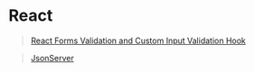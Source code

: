 <!--
 * @Author: Murphy
 * @Date: 2021-07-16 13:50:50
 * @LastEditTime: 2021-07-16 14:30:06
-->

# React

> [React Forms Validation and Custom Input Validation Hook](https://github.com/Murphy316/React/tree/main/Form%20Control%20and%20Custom%20Input%20Hook)

> [JsonServer](https://github.com/Murphy316/React/tree/main/Working%20With%20JsonServer)
